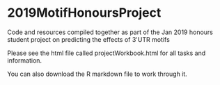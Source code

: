 # 2019MotifHonoursProject
Code and resources compiled together as part of the Jan 2019 honours student project on predicting the effects of 3'UTR motifs

Please see the html file called projectWorkbook.html for all tasks and information.

You can also download the R markdown file to work through it.